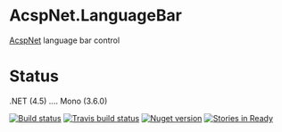 AcspNet.LanguageBar
===================

[AcspNet](https://github.com/i4004/AcspNet) language bar control

Status
===
 .NET (4.5) .... Mono (3.6.0)

[![Build status](https://ci.appveyor.com/api/projects/status/bauvg7g0rkiw6exh/branch/master)](https://ci.appveyor.com/project/i4004/acspnet-languagebar/branch/master)
[![Travis build status](https://travis-ci.org/i4004/AcspNet.LanguageBar.png?branch=master)](https://travis-ci.org/i4004/AcspNet.LanguageBar)
[![Nuget version](http://img.shields.io/badge/nuget-AcspNet.LangBar-blue.png)](https://www.nuget.org/packages/AcspNet.LanguageBar/)
[![Stories in Ready](https://badge.waffle.io/i4004/acspnet.languagebar.png?label=ready&title=Ready)](https://waffle.io/i4004/acspnet.languagebar)

